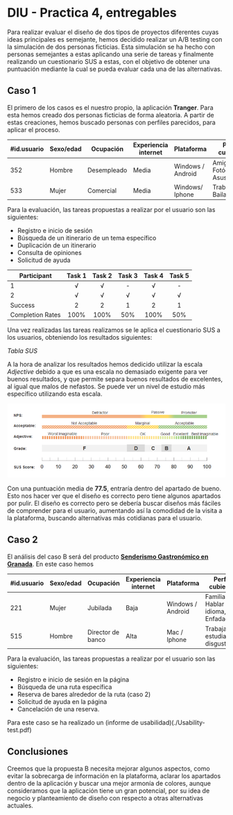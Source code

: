 # DIU - Practica 4, entregables

Para realizar evaluar el diseño de dos tipos de proyectos diferentes cuyas ideas principales es semejante, hemos decidido realizar un A/B testing con la simulación de dos personas ficticias. Esta simulación se ha hecho con personas semejantes a estas aplicando una serie de tareas y finalmente realizando un cuestionario SUS a estas, con el objetivo de obtener una puntuación mediante la cual se pueda evaluar cada una de las alternativas. 

## Caso 1

El primero de los casos es el nuestro propio, la aplicación **Tranger**. Para esta hemos creado dos personas ficticias de forma aleatoria. A partir de estas creaciones, hemos buscado personas con perfiles parecidos, para aplicar el proceso.

| #id.usuario | Sexo/edad | Ocupación         | Experiencia internet | Plataforma         | Perfil cubierto                    | TEST | SUS score |
|-------------|-----------|-------------------|----------------------|--------------------|------------------------------------|------|-----------|
| 352         | Hombre    | Desempleado       | Media                | Windows / Android  | Amigable, Fotógrafo, Asustado      | A    | 75        |
| 533         | Mujer     | Comercial         | Media                | Windows/ Iphone    | Trabajadora, Bailar, Feliz         | A    | 80        |

Para la evaluación, las tareas propuestas a realizar por el usuario son las siguientes: 

- Registro e inicio de sesión
- Búsqueda de un itinerario de un tema específico
- Duplicación de un itinerario
- Consulta de opiniones
- Solicitud de ayuda

| Participant      | Task 1 | Task 2 | Task 3 | Task 4 | Task 5 |
|------------------|:------:|:------:|:------:|:------:|:------:|
|         1        |    √   |   √    |    -   |   √    |    -   |
|         2        |    √   |   √    |    √   |   √    |    √   |
|      Success     |    2   |    2   |    1   |    2   |   1    |
| Completion Rates |  100%  |  100%  |  50%  |   100%  |   50%  |

Una vez realizadas las tareas realizamos se le aplica el cuestionario SUS a los usuarios, obteniendo los resultados siguientes:

*Tabla SUS*

A la hora de analizar los resultados hemos dedicido utilizar la escala *Adjective* debido a que es una escala no demasiado exigente para ver buenos resultados, y que permite separa buenos resultados de excelentes, al igual que malos de nefastos. Se puede ver un nivel de estudio más específico utilizando esta escala.  

![escala sus](./sus-scale-adj.jpg)

Con una puntuación media de **77.5**, entraría dentro del apartado de bueno. Esto nos hacer ver que el diseño es correcto pero tiene algunos apartados por pulir. El diseño es correcto pero se debería buscar diseños más fáciles de comprender para el usuario, aumentando así la comodidad de la visita a la plataforma, buscando alternativas más cotidianas para el usuario.

## Caso 2

El análisis del caso B será del producto [**Senderismo Gastronómico en Granada**](https://github.com/MiguelangelX72/DIU21/). En este caso hemos 

| #id.usuario | Sexo/edad | Ocupación         | Experiencia internet | Plataforma         | Perfil cubierto                    | TEST | SUS score |
|-------------|-----------|-------------------|----------------------|--------------------|------------------------------------|------|-----------|
| 221         | Mujer     | Jubilada          | Baja                 | Windows / Android  | Familiar,  Hablar idioma, Enfadada | B    | 50        |
| 515         | Hombre    | Director de banco | Alta                 | Mac / Iphone       | Trabajador, estudiar, disgustado   | B    | 70        |

Para la evaluación, las tareas propuestas a realizar por el usuario son las siguientes: 

- Registro e inicio de sesión en la página
- Búsqueda de una ruta específica
- Reserva de bares alrededor de la ruta (caso 2)
- Solicitud de ayuda en la página
- Cancelación de una reserva.


Para este caso se ha realizado un (informe de usabilidad)(./Usability-test.pdf)

## Conclusiones


Creemos que la propuesta B necesita mejorar algunos aspectos, como evitar la sobrecarga de información en la plataforma, aclarar los apartados dentro de la aplicación y buscar una mejor armonía de colores, aunque consideramos que la aplicación tiene un gran potencial, por su idea de negocio y planteamiento de diseño con respecto a otras alternativas actuales. 
